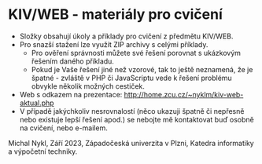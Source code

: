 # KIV/WEB - materiály pro cvičení 

* Složky obsahují úkoly a příklady pro cvičení z předmětu KIV/WEB.
* Pro snazší stažení lze využít ZIP archivy s celými příklady.
    * Pro ověření správnosti můžete své řešení porovnat s ukázkovým řešením daného příkladu.
    * Pokud je Vaše řešení jiné než vzorové, tak to ještě neznamená, že je špatné - zvláště v PHP či JavaScriptu vede k řešení problému obvykle několik možných cestiček.     
* Web s odkazem na prezentace: http://home.zcu.cz/~nyklm/kiv-web-aktual.php
* V případě jakýchkoliv nesrovnalostí (něco ukazuji špatně či nepřesně nebo existuje lepší řešení apod.) se nebojte mě kontaktovat buď osobně na cvičení, nebo e-mailem.  



Michal Nykl, Září 2023, Západočeská univerzita v Plzni, Katedra informatiky a výpočetní techniky.